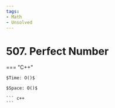 ```yaml
---
tags:
- Math
- Unsolved
---
```



# 507. Perfect Number

=== "C++"

    $Time: O()$

    $Space: O()$

    ``` c++
    ```